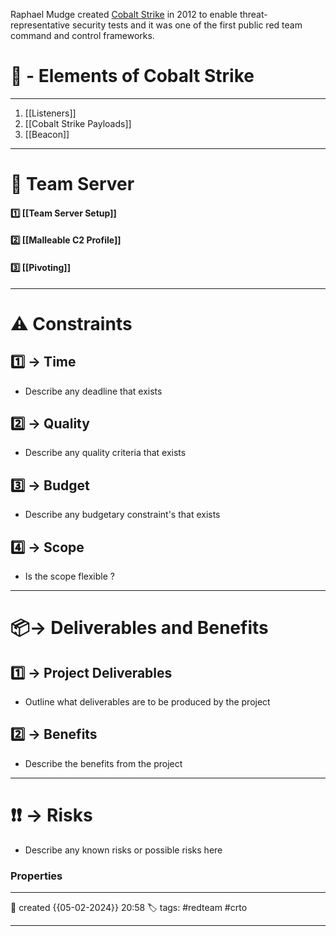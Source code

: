 Raphael Mudge created [Cobalt Strike](https://cobaltstrike.com/) in 2012 to enable threat-representative security tests and it was one of the first public red team command and control frameworks.


# 🚀 - Elements of Cobalt Strike
---
1. [[Listeners]]
2. [[Cobalt Strike Payloads]]
3. [[Beacon]]

---

# 📜 Team Server

#### 1️⃣  [[Team Server Setup]]

#### 2️⃣ [[Malleable C2 Profile]]

#### 3️⃣ [[Pivoting]]

--- 
# ⚠ Constraints

##  1️⃣ -> Time
- Describe any deadline that exists 
## 2️⃣ -> Quality
- Describe any quality criteria that exists
## 3️⃣ -> Budget
- Describe any budgetary constraint's that exists
## 4️⃣ -> Scope
- Is the scope flexible ?

--- 
# 📦-> Deliverables and Benefits

## 1️⃣ -> Project Deliverables
- Outline what deliverables are to be produced by the project 

## 2️⃣ -> Benefits
- Describe the benefits from the project

--- 
# ❗❗ -> Risks
- Describe any known risks or possible risks here

### Properties
---
📆 created   {{05-02-2024}} 20:58
🏷️ tags: #redteam  #crto 

---
